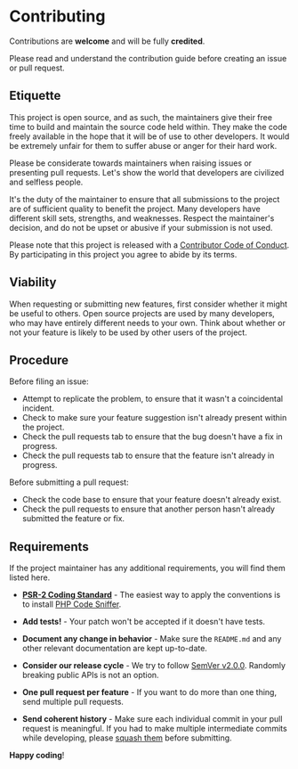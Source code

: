 # Contributing

Contributions are **welcome** and will be fully **credited**.

Please read and understand the contribution guide before creating an issue or pull request.

## Etiquette

This project is open source, and as such, the maintainers give their free time to build and maintain the source code
held within. They make the code freely available in the hope that it will be of use to other developers. It would be
extremely unfair for them to suffer abuse or anger for their hard work.

Please be considerate towards maintainers when raising issues or presenting pull requests. Let's show the
world that developers are civilized and selfless people.

It's the duty of the maintainer to ensure that all submissions to the project are of sufficient
quality to benefit the project. Many developers have different skill sets, strengths, and weaknesses.
Respect the maintainer's decision, and do not be upset or abusive if your submission is not used.

Please note that this project is released with a [Contributor Code of Conduct](CODE_OF_CONDUCT.md).
By participating in this project you agree to abide by its terms.

## Viability

When requesting or submitting new features, first consider whether it might be useful to others. Open
source projects are used by many developers, who may have entirely different needs to your own. Think about
whether or not your feature is likely to be used by other users of the project.

## Procedure

Before filing an issue:

- Attempt to replicate the problem, to ensure that it wasn't a coincidental incident.
- Check to make sure your feature suggestion isn't already present within the project.
- Check the pull requests tab to ensure that the bug doesn't have a fix in progress.
- Check the pull requests tab to ensure that the feature isn't already in progress.

Before submitting a pull request:

- Check the code base to ensure that your feature doesn't already exist.
- Check the pull requests to ensure that another person hasn't already submitted the feature or fix.

## Requirements

If the project maintainer has any additional requirements, you will find them listed here.

- **[PSR-2 Coding Standard][php_psr2_url]** - The easiest way to apply the conventions is to install
  [PHP Code Sniffer][php_code_sniffer_url].

- **Add tests!** - Your patch won't be accepted if it doesn't have tests.

- **Document any change in behavior** - Make sure the `README.md` and any other relevant documentation are
  kept up-to-date.

- **Consider our release cycle** - We try to follow [SemVer v2.0.0](http://semver.org/).
  Randomly breaking public APIs is not an option.

- **One pull request per feature** - If you want to do more than one thing, send multiple pull requests.

- **Send coherent history** - Make sure each individual commit in your pull request is meaningful. If you had
  to make multiple intermediate commits while developing, please [squash them][git_squash_url] before submitting.

**Happy coding**!

[php_psr2_url]: https://github.com/php-fig/fig-standards/blob/master/accepted/PSR-2-coding-style-guide.md
[php_code_sniffer_url]: https://github.com/squizlabs/PHP_CodeSniffer
[git_squash_url]: http://www.git-scm.com/book/en/v2/Git-Tools-Rewriting-History#Changing-Multiple-Commit-Messages
